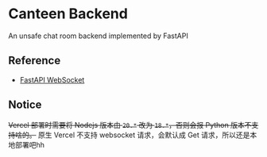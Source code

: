 # Canteen Backend
An unsafe chat room backend implemented by FastAPI

## Reference
+ [FastAPI WebSocket](https://fastapi.tiangolo.com/zh/advanced/websockets/)

## Notice
~~Vercel 部署时需要将 Nodejs 版本由 `20.*` 改为 `18.*`，否则会报 Python 版本不支持啥的。~~
原生 Vercel 不支持 websocket 请求，会默认成 Get 请求，所以还是本地部署吧hh
